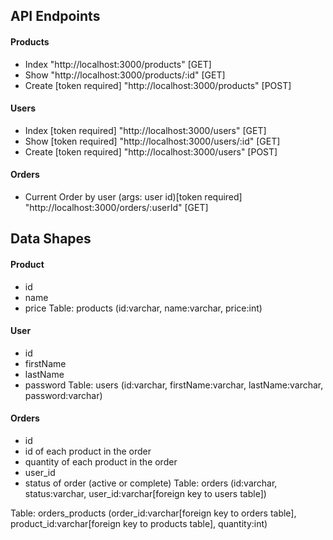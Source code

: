 ## API Endpoints
#### Products
- Index "http://localhost:3000/products" [GET]
- Show "http://localhost:3000/products/:id" [GET]
- Create [token required] "http://localhost:3000/products" [POST]

#### Users
- Index [token required] "http://localhost:3000/users" [GET]
- Show [token required] "http://localhost:3000/users/:id" [GET]
- Create [token required] "http://localhost:3000/users" [POST]

#### Orders
- Current Order by user (args: user id)[token required] "http://localhost:3000/orders/:userId" [GET]

## Data Shapes
#### Product
-  id
- name
- price
Table: products (id:varchar, name:varchar, price:int)

#### User
- id
- firstName
- lastName
- password
Table: users (id:varchar, firstName:varchar, lastName:varchar, password:varchar)
#### Orders
- id
- id of each product in the order
- quantity of each product in the order
- user_id
- status of order (active or complete)
Table: orders (id:varchar, status:varchar, user_id:varchar[foreign key to users table])


Table: orders_products (order_id:varchar[foreign key to orders table], product_id:varchar[foreign key to products table], quantity:int)

